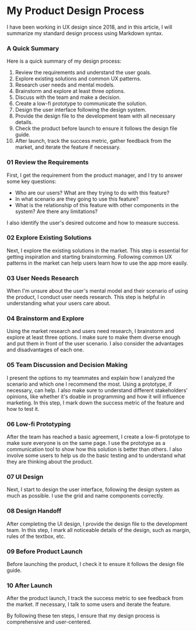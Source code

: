 # My Product Design Process

I have been working in UX design since 2018, and in this article, I will summarize my standard design process using Markdown syntax.

### A Quick Summary

Here is a quick summary of my design process:

1. Review the requirements and understand the user goals.
2. Explore existing solutions and common UX patterns.
3. Research user needs and mental models.
4. Brainstorm and explore at least three options.
5. Discuss with the team and make a decision.
6. Create a low-fi prototype to communicate the solution.
7. Design the user interface following the design system.
8. Provide the design file to the development team with all necessary details.
9. Check the product before launch to ensure it follows the design file guide.
10. After launch, track the success metric, gather feedback from the market, and iterate the feature if necessary.

### 01 Review the Requirements

First, I get the requirement from the product manager, and I try to answer some key questions:

- Who are our users? What are they trying to do with this feature?
- In what scenario are they going to use this feature?
- What is the relationship of this feature with other components in the system? Are there any limitations?

I also identify the user's desired outcome and how to measure success.

### 02 Explore Existing Solutions

Next, I explore the existing solutions in the market. This step is essential for getting inspiration and starting brainstorming. Following common UX patterns in the market can help users learn how to use the app more easily.

### 03 User Needs Research

When I'm unsure about the user's mental model and their scenario of using the product, I conduct user needs research. This step is helpful in understanding what your users care about.

### 04 Brainstorm and Explore

Using the market research and users need research, I brainstorm and explore at least three options. I make sure to make them diverse enough and put them in front of the user scenario. I also consider the advantages and disadvantages of each one.

### 05 Team Discussion and Decision Making

I present the options to my teammates and explain how I analyzed the scenario and which one I recommend the most. Using a prototype, if necessary, can help. I also make sure to understand different stakeholders' opinions, like whether it's doable in programming and how it will influence marketing. In this step, I mark down the success metric of the feature and how to test it.

### 06 Low-fi Prototyping

After the team has reached a basic agreement, I create a low-fi prototype to make sure everyone is on the same page. I use the prototype as a communication tool to show how this solution is better than others. I also involve some users to help us do the basic testing and to understand what they are thinking about the product.

### 07 UI Design

Next, I start to design the user interface, following the design system as much as possible. I use the grid and name components correctly.

### 08 Design Handoff

After completing the UI design, I provide the design file to the development team. In this step, I mark all noticeable details of the design, such as margin, rules of the textbox, etc.

### 09 Before Product Launch

Before launching the product, I check it to ensure it follows the design file guide.

### 10 After Launch

After the product launch, I track the success metric to see feedback from the market. If necessary, I talk to some users and iterate the feature.

By following these ten steps, I ensure that my design process is comprehensive and user-centered.

